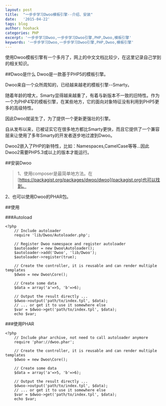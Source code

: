 ```yaml
---
layout: post
title:  "一步步学习Dwoo模板引擎--介绍、安装"
date:   '2015-04-22'
tags: blog
author: hoohack
categories: PHP
excerpt: '一步步学习Dwoo,一步步学习Dwoo引擎,PHP,Dwoo,模板引擎'
keywords: '一步步学习Dwoo,一步步学习Dwoo引擎,PHP,Dwoo,模板引擎'
---
```


使用Dwoo模板引擎有一个多月了，网上的中文文档比较少，在这里记录自己学到的相关知识。

##Dwoo是什么
Dwoo是一款基于PHP5的模板引擎。

Dwoo来自一个众所周知的，已经越来越老的模板引擎--Smarty。

随着年龄的增大，Smarty显得越来越重了，有着与新版本不一致的旧特性。作为一个为PHP4写的模板引擎，在某些地方，它的面向对象特征没有利用到PHP5更多的高级特性。

因此Dwoo就诞生了，为了提供一个更新更强壮的引擎。



自从发布以来，已被证实它在很多地方都比Smarty更快，而且它提供了一个兼容层来让使用了多年Smarty的开发者逐步地过渡到Dwoo。

Dwoo2嵌入了PHP的新特性，比如：Namespaces,CamelCase等等...因此Dwoo2需要PHP5.3或以上的版本才能运行。

##安装Dwoo
>1、使用composer是最简单地方法。在[https://packagist.org/packages/dwoo/dwoo](packagist.org)也可以找到。

2、也可以使用Dwoo的PHAR包。

##使用

###Autoload

    <?php
        // Include autoloader
        require 'lib/Dwoo/Autoloader.php';

        // Register Dwoo namespace and register autoloader
        $autoloader = new Dwoo\Autoloader();
        $autoloader->add('Dwoo', 'lib/Dwoo');
        $autoloader->register(true);

        // Create the controller, it is reusable and can render multiple templates
        $dwoo = new Dwoo\Core();

        // Create some data
        $data = array('a'=>5, 'b'=>6);

        // Output the result directly ... 
        $dwoo->output('path/to/index.tpl', $data);
        // ... or get it to use it somewhere else
        $var = $dwoo->get('path/to/index.tpl', $data);
        echo $var;

###使用PHAR

    <?php
        // Include phar archive, not need to call autoloader anymore
        require 'phar://dwoo.phar';

        // Create the controller, it is reusable and can render multiple templates
        $dwoo = new Dwoo\Core();

        // Create some data
        $data = array('a'=>5, 'b'=>6);

        // Output the result directly ... 
        $dwoo->output('path/to/index.tpl', $data);
        // ... or get it to use it somewhere else
        $var = $dwoo->get('path/to/index.tpl', $data);
        echo $var;
